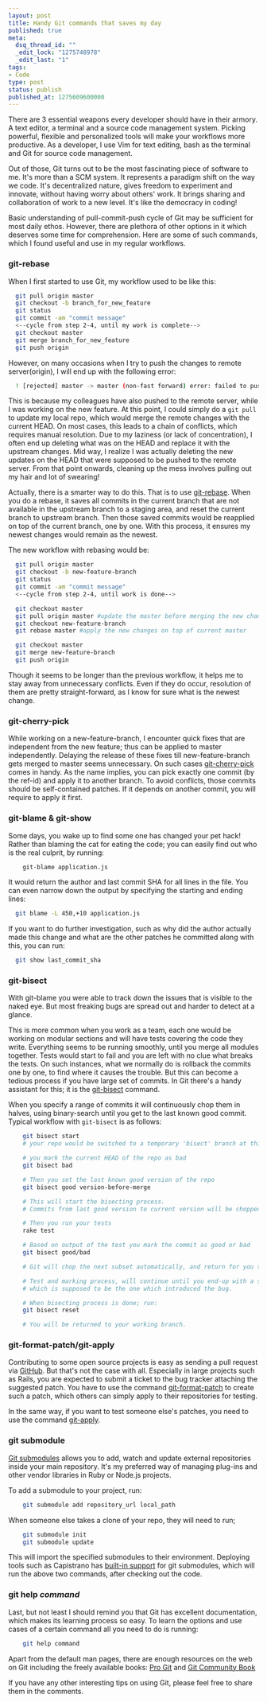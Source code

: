 ```yaml
---
layout: post
title: Handy Git commands that saves my day
published: true
meta:
  dsq_thread_id: ""
  _edit_lock: "1275748978"
  _edit_last: "1"
tags:
- Code
type: post
status: publish
published_at: 1275609600000
---
```

There are 3 essential weapons every developer should have in their armory. A text editor, a terminal and a source code management system. Picking powerful, flexible and personalized tools will make your workflows more productive. As a developer, I use Vim for text editing, bash as the terminal and Git for source code management.

Out of those, Git turns out to be the most fascinating piece of software to me. It's more than a SCM system. It represents a paradigm shift on the way we code. It's decentralized nature, gives freedom to experiment and innovate, without having worry about others' work. It brings sharing and collaboration of work to a new level. It's like the democracy in coding!

Basic understanding of pull-commit-push cycle of Git may be sufficient for most daily ethos. However, there are plethora of other options in it which deserves some time for comprehension. Here are some of such commands, which I found useful and use in my regular workflows.

<h3>git-rebase</h3>

When I first started to use Git, my workflow used to be like this:
```bash
  git pull origin master
  git checkout -b branch_for_new_feature
  git status
  git commit -am "commit message"
  <--cycle from step 2-4, until my work is complete-->
  git checkout master
  git merge branch_for_new_feature
  git push origin
```

However, on many occasions when I try to push the changes to remote server(origin), I will end up with the following error:

```bash
  ! [rejected] master -> master (non-fast forward) error: failed to push some refs to 'ssh://user@server:/repo.git'
```

This is because my colleagues have also pushed to the remote server, while I was working on the new feature. At this point, I could simply do a `git pull` to update my local repo, which would merge the remote changes with the current HEAD. On most cases, this leads to a chain of conflicts, which requires manual resolution. Due to my laziness (or lack of concentration), I often end up deleting what was on the HEAD and replace it with the upstream changes. Mid way, I realize I was actually deleting the new updates on the HEAD that were supposed to be pushed to the remote server. From that point onwards, cleaning up the mess involves pulling out my hair and lot of swearing!

Actually, there is a smarter way to do this. That is to use <a href="http://www.kernel.org/pub/software/scm/git/docs/git-rebase.html" target="_blank">git-rebase</a>. When you do a rebase, it saves all commits in the current branch that are not available in the upstream branch to a staging area, and reset the current branch to upstream branch. Then those saved commits would be reapplied on top of the current branch, one by one. With this process, it ensures my newest changes would remain as the newest.

The new workflow with rebasing would be:
```bash
  git pull origin master
  git checkout -b new-feature-branch
  git status
  git commit -am "commit message"
  <--cycle from step 2-4, until work is done-->

  git checkout master
  git pull origin master #update the master before merging the new changes
  git checkout new-feature-branch
  git rebase master #apply the new changes on top of current master

  git checkout master
  git merge new-feature-branch
  git push origin
```

Though it seems to be longer than the previous workflow, it helps me to stay away from unnecessary conflicts. Even if they do occur, resolution of them are pretty straight-forward, as I know for sure what is the newest change.

<h3>git-cherry-pick</h3>

While working on a new-feature-branch, I encounter quick fixes that are independent from the new feature; thus can be applied to master independently. Delaying the release of these fixes till new-feature-branch gets merged to master seems unnecessary. On such cases <a href="http://www.kernel.org/pub/software/scm/git/docs/git-cherry-pick.html" target="_blank">git-cherry-pick</a> comes in handy. As the name implies, you can pick exactly one commit (by the ref-id) and apply it to another branch. To avoid conflicts, those commits should be self-contained patches. If it depends on another commit, you will require to apply it first.

<h3>git-blame & git-show</h3>

Some days, you wake up to find some one has changed your pet hack! Rather than blaming the cat for eating the code; you can easily find out who is the real culprit, by running:

```bash
	git-blame application.js
```

It would return the author and last commit SHA for all lines in the file. You can even narrow down the output by specifying the starting and ending lines:

```bash
  git blame -L 450,+10 application.js
```

If you want to do further investigation, such as why did the author actually made this change and what are the other patches he committed along with this, you can run:

```bash
  git show last_commit_sha
```

<h3>git-bisect</h3>

With git-blame you were able to track down the issues that is visible to the naked eye. But most freaking bugs are spread out and harder to detect at a glance.

This is more common when you work as a team, each one would be working on modular sections and will have tests covering the code they write. Everything seems to be running smoothly, until you merge all modules together. Tests would start to fail and you are left with no clue what breaks the tests. On such instances, what we normally do is rollback the commits one by one, to find where it causes the trouble. But this can become a tedious process if you have large set of commits. In Git there's a handy assistant for this; it is the <a href="http://www.kernel.org/pub/software/scm/git/docs/git-bisect.html" target="_blank">git-bisect</a> command.

When you specify a range of commits it will continuously chop them in halves, using binary-search until you get to the last known good commit. Typical workflow with `git-bisect` is as follows:

```bash
	git bisect start
	# your repo would be switched to a temporary 'bisect' branch at this point

	# you mark the current HEAD of the repo as bad
	git bisect bad

	# Then you set the last known good version of the repo
	git bisect good version-before-merge

	# This will start the bisecting process.
	# Commits from last good version to current version will be chopped in half.

	# Then you run your tests
	rake test

	# Based on output of the test you mark the commit as good or bad
	git bisect good/bad

	# Git will chop the next subset automatically, and return for you to test

	# Test and marking process, will continue until you end-up with a single commit,
	# which is supposed to be the one which introduced the bug.

	# When bisecting process is done; run:
	git bisect reset

	# You will be returned to your working branch.
```

<h3>git-format-patch/git-apply</h3>

Contributing to some open source projects is easy as sending a pull request via <a href="http://www.github.com" target="_blank">GitHub</a>. But that's not the case with all. Especially in large projects such as Rails, you are expected to submit a ticket to the bug tracker attaching the suggested patch. You have to use the command <a href="http://www.kernel.org/pub/software/scm/git/docs/git-format-patch.html" target="_blank">git-format-patch</a> to create such a patch, which others can simply apply to their repositories for testing.

In the same way, if you want to test someone else's patches, you need to use the command <a href="http://www.kernel.org/pub/software/scm/git/docs/git-apply.html" target="_blank">git-apply</a>.

<h3>git submodule</h3>

<a href="http://www.kernel.org/pub/software/scm/git/docs/git-submodule.html" target="_blank">Git submodules</a> allows you to add, watch and update external repositories inside your main repository. It's my preferred way of managing plug-ins and other vendor libraries in Ruby or Node.js projects.

To add a submodule to your project, run:

```bash
	git submodule add repository_url local_path
```

When someone else takes a clone of your repo, they will need to run;
```bash
	git submodule init
	git submodule update
```

This will import the specified submodules to their environment. Deploying tools such as Capistrano has <a href="http://help.github.com/capistrano/" target="_blank">built-in support</a> for git submodules, which will run the above two commands, after checking out the code.

<h3>git help <em>command</em></h3>

Last, but not least I should remind you that Git has excellent documentation, which makes its learning process so easy. To learn the options and use cases of a certain command all you need to do is running:

```bash
	git help command
```

Apart from the default man pages, there are enough resources on the web on Git including the freely available books: <a href="http://progit.org/book/" target="_blank">Pro Git</a> and <a href="http://book.git-scm.com/index.html" target="_blank">Git Community Book</a>

If you have any other interesting tips on using Git, please feel free to share them in the comments.
